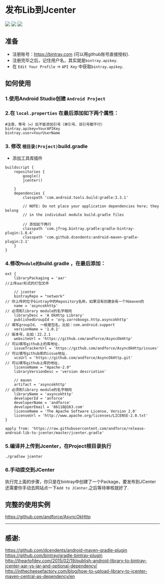 # 发布Lib到Jcenter
![](https://img.shields.io/badge/Gradle-v2.14.1-red.svg)
![](https://img.shields.io/badge/Studio-v2.1.3-green.svg)
![](https://img.shields.io/badge/Java-7-blue.svg)

## 准备
+ 注册账号：https://bintray.com (可以用github账号直接授权).
+ 注册完毕之后，记住用户名，其实就是`bintray.apikey`.
+ 在 `Edit Your Profile` -> `API Key` 中获取`bintray.apikey`.

## 如何使用
### 1.使用Android Studio创建 `Android Project`
### 2.在 `local.properties` 在最后添加如下两个属性：
``` script
#注意，等号（=）后不能添加引号（单引号、双引号都不行）
bintray.apikey=YourAPIKey
bintray.user=YourUserName
```
### 3. 修改 `根目录(Project)`build.gradle
+ 添加工具库插件
``` script
buildscript {
    repositories {
        google()
        jcenter()

    }
    dependencies {
        classpath 'com.android.tools.build:gradle:3.3.1'

        // NOTE: Do not place your application dependencies here; they belong
        // in the individual module build.gradle files

        // 添加如下两行
        classpath 'com.jfrog.bintray.gradle:gradle-bintray-plugin:1.8.4'
        classpath 'com.github.dcendents:android-maven-gradle-plugin:2.1'
    }
}
```

### 4.修改`Module的`build.gradle ，在最后添加：
``` script
ext {
    libraryPackaging = 'aar'                                            //上传aar形式的打包文件

    // jcenter
    bintrayRepo = "network"                                             // 你上传的位于bintray中的Repository名称，如果没有创建会有一个叫maven的
    name = 'asyncokhttp'			                                    // 必须和library module的名字相同
    libraryDesc = 'A OkHttp Library'
    publishedGroupId = 'org.zarroboogs.http.asyncokhttp'                // 填写groupId， 一般是包名，比如：com.android.support
    versionName = '1.0.1'			                                    // 版本号，比如：22.2.1
    websiteUrl = 'https://github.com/andforce/AsyncOkHttp'		        // 可以填写github上的库地址.
    issueTrackerUrl = 'https://github.com/andforce/AsyncOkHttp/issues'	// 可以填写github库的issue地址.
    vcsUrl = 'https://github.com/andforce/AsyncOkHttp.git'		        // 可以填写github上库的地址.
    licenseName = "Apache-2.0"
    libraryVersionDesc = 'version descriotion'

    // maven
    artifact = 'asyncokhttp'                                            // 必须和library module的名字相同
    libraryName = 'asyncokhttp'
    developerId = 'anforce'
    developerName = 'andforce'
    developerEmail = '86118@163.com'
    licenseName = 'The Apache Software License, Version 2.0'
    licenseUrl = 'http://www.apache.org/licenses/LICENSE-2.0.txt'
}

apply from: 'https://raw.githubusercontent.com/andforce/release-android-lib-to-jcenter/master/jcenter.gradle'
```

### [](https://github.com/andforce/release-android-lib-to-jcenter#5%E7%BC%96%E8%AF%91%E5%B9%B6%E4%B8%8A%E4%BC%A0%E5%88%B0jcenter)

### 5.编译并上传到Jcenter，在Project根目录执行
``` script
./gradlew jcenter
```
### 6.手动提交到JCenter
执行完上面的步骤，你只是在bintray中创建了一个Package，要发布到JCenter还需要你手动去网站点一下`Add to JCenter`.之后等待审核就好了.

## 完整的使用实例
https://github.com/andforce/AsyncOkHttp

---

## 感谢:
https://github.com/dcendents/android-maven-gradle-plugin
https://github.com/bintray/gradle-bintray-plugin
http://theartofdev.com/2015/02/19/publish-android-library-to-bintray-jcenter-aar-vs-jar-and-optional-dependency/
http://inthecheesefactory.com/blog/how-to-upload-library-to-jcenter-maven-central-as-dependency/en
